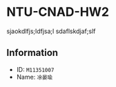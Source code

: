 # NTU-CNAD-HW2

sjaokdlfjs;ldfjsa;l
sdaflskdjaf;slf

## Information

- ID: `M11351007`
- Name: `凃晏瑜`
